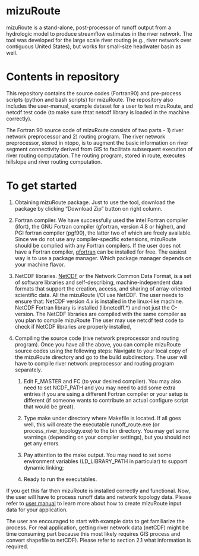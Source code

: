 # mizuRoute
mizuRoute is a stand-alone, post-processor of runoff output from a hydrologic model to produce streamflow estimates in the river network. The tool was developed for the large scale river routing (e.g., river network over contiguous United States), but works for small-size headwater basin as well.

# Contents in repository
This repository contains the source codes (Fortran90) and pre-process scripts (python and bash scripts) for mizuRoute. The repository also includes the user-manual, example dataset for a user to test mizuRoute, and netcdf test code (to make sure thtat netcdf library is loaded in the machine correctly).

The Fortran 90 source code of mizuRoute consists of two parts - 1) river network preprocessor and 2) routing program. The river network preprocessor, stored in ntopo, is to augment the basic information on river segment connectivity derived from GIS to facilitate subsequent execution of river routing computation. The routing program, stored in route, executes hillslope and river routing computation.

# To get started
1. Obtaining mizuRoute package. Just to use the tool, download the package by clicking “Download Zip” button on right column. 

2. Fortran compiler. We have successfully used the intel Fortran compiler (ifort), the GNU Fortran compiler (gfortran, version 4.8 or higher), and PGI fortran compiler (pgf90), the latter two of which are freely available. Since we do not use any compiler-specific extensions, mizuRoute should be complied with any Fortran compilers. If the user does not have a Fortran compiler, [gfortran](https://gcc.gnu.org/wiki/GFortran) can be installed for free. The easiest way is to use a package manager. Which package manager depends on your machine flavor. 

3. NetCDF libraries. [NetCDF](http://www.unidata.ucar.edu/software/netcdf/) or the Network Common Data Format, is a set of software libraries and self-describing, machine-independent data formats that support the creation, access, and sharing of array-oriented scientific data. All the mizuRoute I/Ol use NetCDF. The user needs to ensure that:
NetCDF version 4.x is installed in the linux-like machine.
NetCDF Fortran library is installed (libnetcdff.*) and not just the C-version.
The NetCDF libraries are compiled with the same compiler as you plan to compile mizuRoute
The user may use netcdf test code to check if NetCDF libraries are properly installed, 

4. Compiling the source code (rive network preprocessor and routing program). Once you have all the above, you can compile mizuRoute source codes using the following steps: Navigate to your local copy of the mizuRoute directory and go to the build subdirectory. The user will have to compile river network preprocessor and routing program separately.
 
    1. Edit F_MASTER and FC (to your desired compiler). You may also need to set NCDF_PATH and you may need to add some extra entries if you are using a different Fortran compiler or your setup is different (if someone wants to contribute an actual configure script that would be great).

    2. Type make under directory where Makefile is located. If all goes well, this will create  the executable runoff_route.exe (or process_river_topology.exe) to the bin directory. You may get some warnings (depending on your compiler settings), but you should not get any errors.

    3. Pay attention to the make output. You may need to set some environment variables (LD_LIBRARY_PATH in particular) to support dynamic linking;

    4. Ready to run the executables.

If you get this far then mizuRoute is installed correctly and functional. Now, the user will have to process runoff data and network topology data. Please refer to [user manual](docs/GMD_routing_v1_user_manual_20150831.pdf) to learn more about how to create mizuRoute input data  for your application. 

The user are encouraged to start with example data to get familiarize the process.
For real application, getting river network data (netCDF) might be time consuming part because this most likely requires GIS process and convert shapefile to netCDF). Please refer to section 2.1 what information is required. 

